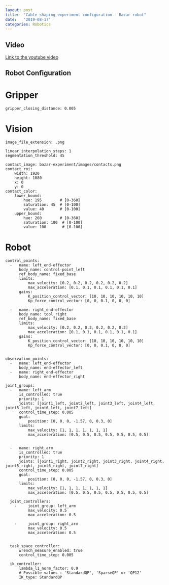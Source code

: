 ```yaml
---
layout: post
title:  "Cable shaping experiment configuration - Bazar robot"
date:   '2019-08-17'
categories: Robotics
---
```

## Video
[Link to the youtube video](https://www.youtube.com/watch?v=7CdNQ4R_wT0)

## Robot Configuration
# Gripper
    gripper_closing_distance: 0.005

# Vision
    image_file_extension: .png

    linear_interpolation_steps: 1
    segmentation_threshold: 45

    contact_image: bazar-experiment/images/contacts.png
    contact_roi:
        width: 1920
        height: 1080
        x: 0
        y: 0
    contact_color:
        lower_bound:
            hue: 195        # [0-360]
            saturation: 45  # [0-100]
            value: 40       # [0-100]
        upper_bound:
            hue: 260        # [0-360]
            saturation: 100  # [0-100]
            value: 100       # [0-100]

# Robot
    control_points:
      -   name: left_end-effector
          body_name: control-point_left
          ref_body_name: fixed_base
          limits:
              max_velocity: [0.2, 0.2, 0.2, 0.2, 0.2, 0.2]
              max_acceleration: [0.1, 0.1, 0.1, 0.1, 0.1, 0.1]
          gains:
              K_position_control_vector: [10, 10, 10, 10, 10, 10]
              Kp_force_control_vector: [0, 0, 0.1, 0, 0, 0]

      -   name: right_end-effector
          body_name: tool_right
          ref_body_name: fixed_base
          limits:
              max_velocity: [0.2, 0.2, 0.2, 0.2, 0.2, 0.2]
              max_acceleration: [0.1, 0.1, 0.1, 0.1, 0.1, 0.1]
          gains:
              K_position_control_vector: [10, 10, 10, 10, 10, 10]
              Kp_force_control_vector: [0, 0, 0.1, 0, 0, 0]


    observation_points:
      -   name: left_end-effector
          body_name: end-effector_left
      -   name: right_end-effector
          body_name: end-effector_right

    joint_groups:
      -   name: left_arm
          is_controlled: true
          priority: 1
          joints: [joint1_left, joint2_left, joint3_left, joint4_left, joint5_left, joint6_left, joint7_left]
          control_time_step: 0.005
          goal:
              position: [0, 0, 0, -1.57, 0, 0.3, 0]
          limits:
              max_velocity: [1, 1, 1, 1, 1, 1, 1]
              max_acceleration: [0.5, 0.5, 0.5, 0.5, 0.5, 0.5, 0.5]


      -   name: right_arm
          is_controlled: true
          priority: 1
          joints: [joint1_right, joint2_right, joint3_right, joint4_right, joint5_right, joint6_right, joint7_right]
          control_time_step: 0.005
          goal:
              position: [0, 0, 0, -1.57, 0, 0.3, 0]
          limits:
              max_velocity: [1, 1, 1, 1, 1, 1, 1]
              max_acceleration: [0.5, 0.5, 0.5, 0.5, 0.5, 0.5, 0.5]

      joint_controllers:
        -     joint_group: left_arm
              max_velocity: 0.5
              max_acceleration: 0.5

        -     joint_group: right_arm
              max_velocity: 0.5
              max_acceleration: 0.5


      task_space_controller:
          wrench_measure_enabled: true
          control_time_step: 0.005

      ik_controller:
          lambda_l1_norm_factor: 0.9
          # Possible values : 'StandardQP', 'SparseQP' or 'QP12'
          IK_type: StandardQP
